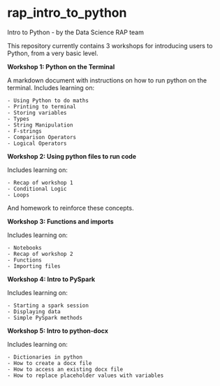 # rap_intro_to_python
Intro to Python - by the Data Science RAP team

This repository currently contains 3 workshops for introducing users to Python, from a very basic level.
 


**Workshop 1: Python on the Terminal**

A markdown document with instructions on how to run python on the terminal.
Includes learning on:

    - Using Python to do maths
    - Printing to terminal
    - Storing variables
    - Types
    - String Manipulation
    - F-strings
    - Comparison Operators
    - Logical Operators
    
    
**Workshop 2: Using python files to run code**

Includes learning on:

    - Recap of workshop 1
    - Conditional Logic
    - Loops

And homework to reinforce these concepts.


**Workshop 3: Functions and imports**

Includes learning on:

    - Notebooks
    - Recap of workshop 2
    - Functions
    - Importing files

**Workshop 4: Intro to PySpark**

Includes learning on:

    - Starting a spark session
    - Displaying data
    - Simple PySpark methods

**Workshop 5: Intro to python-docx**

Includes learning on:

    - Dictionaries in python
    - How to create a docx file
    - How to access an existing docx file
    - How to replace placeholder values with variables